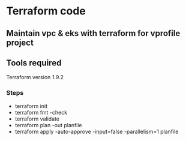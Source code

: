 # Terraform code 

## Maintain vpc & eks with terraform for vprofile project

## Tools required
Terraform version 1.9.2

### Steps
* terraform init
* terraform fmt -check
* terraform validate
* terraform plan -out planfile
* terraform apply -auto-approve -input=false -parallelism=1 planfile
####
#####
